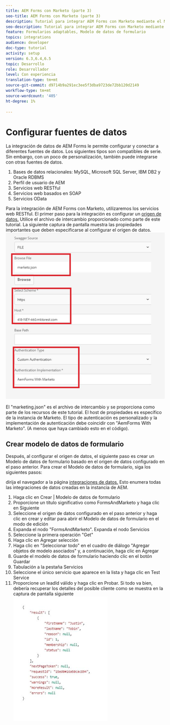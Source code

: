 ```yaml
---
title: AEM Forms con Marketo (parte 3)
seo-title: AEM Forms con Marketo (parte 3)
description: Tutorial para integrar AEM Forms con Marketo mediante el Modelo de datos de formulario de AEM Forms.
seo-description: Tutorial para integrar AEM Forms con Marketo mediante el Modelo de datos de formulario de AEM Forms.
feature: Formularios adaptables, Modelo de datos de formulario
topics: integrations
audience: developer
doc-type: tutorial
activity: setup
version: 6.3,6.4,6.5
topic: Desarrollo
role: Desarrollador
level: Con experiencia
translation-type: tm+mt
source-git-commit: d9714b9a291ec3ee5f3dba9723de72bb120d2149
workflow-type: tm+mt
source-wordcount: '405'
ht-degree: 1%

---
```



# Configurar fuentes de datos

La integración de datos de AEM Forms le permite configurar y conectar a diferentes fuentes de datos. Los siguientes tipos son compatibles de serie. Sin embargo, con un poco de personalización, también puede integrarse con otras fuentes de datos.

1. Bases de datos relacionales: MySQL, Microsoft SQL Server, IBM DB2 y Oracle RDBMS
1. Perfil de usuario de AEM
1. Servicios web RESTful
1. Servicios web basados en SOAP
1. Servicios OData

Para la integración de AEM Forms con Marketo, utilizaremos los servicios web RESTful. El primer paso para la integración es configurar un [origen de datos.](https://helpx.adobe.com/experience-manager/6-4/forms/using/configure-data-sources.html#ConfigureRESTfulwebservices) Utilice el archivo de intercambio proporcionado como parte de este tutorial. La siguiente captura de pantalla muestra las propiedades importantes que deben especificarse al configurar el origen de datos.
![datasource](assets/datasource.jfif)

El &quot;marketing.json&quot; es el archivo de intercambio y se proporciona como parte de los recursos de este tutorial.
El host de propiedades es específico de la instancia de Marketo.
El tipo de autenticación es personalizado y la implementación de autenticación debe coincidir con &quot;AemForms With Marketo&quot;. (A menos que haya cambiado esto en el código).

## Crear modelo de datos de formulario

Después, al configurar el origen de datos, el siguiente paso es crear un Modelo de datos de formulario basado en el origen de datos configurado en el paso anterior. Para crear el Modelo de datos de formulario, siga los siguientes pasos:

dirija el navegador a la página [integraciones de datos.](http://localhost:4502/aem/forms.html/content/dam/formsanddocuments-fdm) Esto enumera todas las integraciones de datos creadas en la instancia de AEM.

1. Haga clic en Crear | Modelo de datos de formulario
1. Proporcione un título significativo como FormsAndMarketo y haga clic en Siguiente
1. Seleccione el origen de datos configurado en el paso anterior y haga clic en crear y editar para abrir el Modelo de datos de formulario en el modo de edición
1. Expanda el nodo &quot;FormsAndMarketo&quot;. Expanda el nodo Servicios
1. Seleccione la primera operación &quot;Get&quot;
1. Haga clic en Agregar selección
1. Haga clic en &quot;Seleccionar todo&quot; en el cuadro de diálogo &quot;Agregar objetos de modelo asociados&quot; y, a continuación, haga clic en Agregar
1. Guarde el modelo de datos de formulario haciendo clic en el botón Guardar
1. Tabulación a la pestaña Servicios
1. Seleccione el único servicio que aparece en la lista y haga clic en Test Service
1. Proporcione un leadId válido y haga clic en Probar. Si todo va bien, debería recuperar los detalles del posible cliente como se muestra en la captura de pantalla siguiente
   ![testresults](assets/testresults.jfif)
